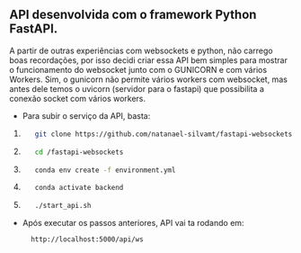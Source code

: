 ## API desenvolvida com o framework Python FastAPI.

A partir de outras experiências com websockets e python, não carrego boas recordações, por isso decidi criar essa API bem simples para mostrar o funcionamento do websocket junto com o GUNICORN e com vários Workers. Sim, o gunicorn não permite vários workers com websocket, mas antes dele temos o uvicorn (servidor para o fastapi) que possibilita a conexão socket com vários workers.

- Para subir o serviço da API, basta:
1. ```sh
      git clone https://github.com/natanael-silvamt/fastapi-websockets.git
    ```

2. ```sh
      cd /fastapi-websockets
    ```

3. ```sh
      conda env create -f environment.yml
    ```

4. ```sh
      conda activate backend
    ```

5. ```sh
      ./start_api.sh
    ```

- Após executar os passos anteriores, API vai ta rodando em:
  ```sh
    http://localhost:5000/api/ws
  ```
